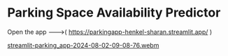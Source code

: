 # Parking Space Availability Predictor 
Open the app --->( https://parkingapp-henkel-sharan.streamlit.app/ )

[streamlit-parking_app-2024-08-02-09-08-76.webm](https://github.com/user-attachments/assets/221e2ae9-720e-4bba-81e5-a65b59b0cc00)

